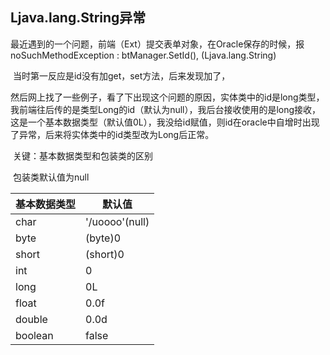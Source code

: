 ## Ljava.lang.String异常

​	最近遇到的一个问题，前端（Ext）提交表单对象，在Oracle保存的时候，报noSuchMethodException :  btManager.SetId(),  (Ljava.lang.String)

​	当时第一反应是id没有加get，set方法，后来发现加了，

然后网上找了一些例子，看了下出现这个问题的原因，实体类中的id是long类型，我前端往后传的是类型Long的id（默认为null），我后台接收使用的是long接收，这是一个基本数据类型（默认值0L），我没给id赋值，则id在oracle中自增时出现了异常，后来将实体类中的id类型改为Long后正常。	

​	关键：基本数据类型和包装类的区别

​		包装类默认值为null

| 基本数据类型  | 默认值            |
| ------- | -------------- |
| char    | '/uoooo'(null) |
| byte    | (byte)0        |
| short   | (short)0       |
| int     | 0              |
| long    | 0L             |
| float   | 0.0f           |
| double  | 0.0d           |
| boolean | false          |
